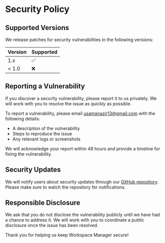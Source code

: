 # Security Policy

## Supported Versions

We release patches for security vulnerabilities in the following versions:

| Version | Supported          |
| ------- | ------------------ |
| 1.x     | :white_check_mark: |
| < 1.0   | :x:                |

## Reporting a Vulnerability

If you discover a security vulnerability, please report it to us privately. We will work with you to resolve the issue as quickly as possible.

To report a vulnerability, please email usamanazir13@gmail.com with the following details:
- A description of the vulnerability
- Steps to reproduce the issue
- Any relevant logs or screenshots

We will acknowledge your report within 48 hours and provide a timeline for fixing the vulnerability.

## Security Updates

We will notify users about security updates through our [GitHub repository](https://github.com/themrsami/Windows-Workspace-Manager-Python-GUI). Please make sure to watch the repository for notifications.

## Responsible Disclosure

We ask that you do not disclose the vulnerability publicly until we have had a chance to address it. We will work with you to coordinate a public disclosure once the issue has been resolved.

Thank you for helping us keep Workspace Manager secure!
